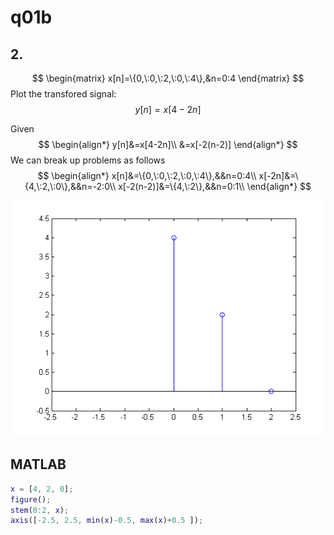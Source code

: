 # q01b

## 2.
$$
\begin{matrix}
x[n]=\{0,\:0,\:2,\:0,\:4\},&n=0:4
\end{matrix}
$$
Plot the transfored signal: $$y[n]=x[4-2n]$$


Given
$$
\begin{align*}
y[n]&=x[4-2n]\\
&=x[-2(n-2)]
\end{align*}
$$
We can break up problems as follows
$$
\begin{align*}
x[n]&=\{0,\:0,\:2,\:0,\:4\},&&n=0:4\\
x[-2n]&=\{4,\:2,\:0\},&&n=-2:0\\
x[-2(n-2)]&=\{4,\:2\},&&n=0:1\\
\end{align*}
$$

![fig01](q01-fig01.png)



## MATLAB
```matlab
x = [4, 2, 0];
figure();
stem(0:2, x);
axis([-2.5, 2.5, min(x)-0.5, max(x)+0.5 ]);
```